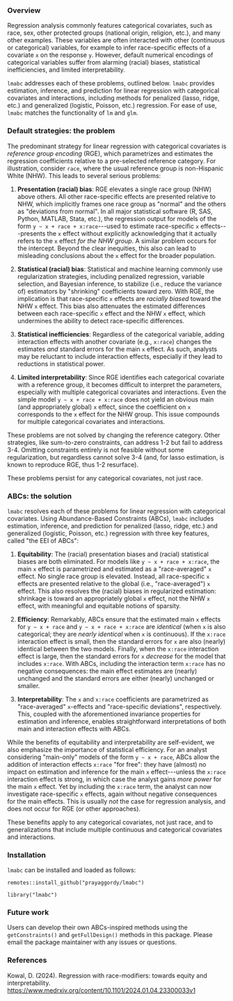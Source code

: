 ### Overview
Regression analysis commonly features categorical covariates, such as race, sex, other protected groups (national origin, religion, etc.), and many other examples. These variables are often interacted with other (continuous or categorical) variables, for example to infer race-specific effects of a covariate `x` on the response `y`. However, default numerical encodings of categorical variables suffer from alarming (racial) biases, statistical inefficiencies, and limited interpretability. 

`lmabc` addresses each of these problems, outlined below. `lmabc` provides estimation, inference, and prediction for linear regression with categorical covariates and interactions, including methods for penalized (lasso, ridge, etc.) and generalized (logistic, Poisson, etc.) regression. For ease of use, `lmabc` matches the functionality of `lm` and `glm`. 

### Default strategies: the problem

The predominant strategy for linear regression with categorical covariates is *reference group encoding* (RGE), which parametrizes and estimates the regression coefficients relative to a pre-selected reference category. For illustration, consider `race`, where the usual reference group is non-Hispanic White (NHW). This leads to several serious problems:

1. **Presentation (racial) bias**: RGE elevates a single race group (NHW) above others. All other race-specific effects are presented relative to NHW, which implicitly frames one race group as "normal" and the others as "deviations from normal". In all major statistical software (R, SAS, Python,  MATLAB, Stata, etc.), the regression output for models of the form `y ~ x + race + x:race`---used to estimate race-specific `x` effects---presents the `x` effect without explicitly acknowledging that it actually refers to the `x` effect *for the NHW group*. A similar problem occurs for the intercept. Beyond the clear inequities, this also can lead to misleading conclusions about the `x` effect for the broader population.

2. **Statistical (racial) bias**: Statistical and machine learning commonly use regularization strategies, including penalized regression, variable selection, and Bayesian inference, to stabilize (i.e., reduce the variance of) estimators by "shrinking" coefficients toward zero. With RGE, the implication is that race-specific `x` effects are *racially biased* toward the NHW `x` effect. This bias also attenuates the estimated differences between each race-specific `x` effect and the NHW `x` effect, which undermines the ability to detect race-specific differences. 

3. **Statistical inefficiencies**: Regardless of the categorical variable, adding interaction effects with another covariate (e.g., `x:race`) changes the estimates *and* standard errors for the main `x` effect. As such, analysts may be reluctant to include interaction effects, especially if they lead to reductions in statistical power.

4. **Limited interpretability**: Since RGE identifies each categorical covariate with a reference group, it becomes difficult to interpret the parameters, especially with multiple categorical covariates and interactions. Even the simple model `y ~ x + race + x:race` does not yield an obvious main (and appropriately global) `x` effect, since the coefficient on `x` corresponds to the `x` effect for the NHW group. This issue compounds for multiple categorical covariates and interactions.  

These problems are not solved by changing the reference category. Other strategies, like sum-to-zero constraints, can address 1-2 but fail to address 3-4. Omitting constraints entirely is not feasible without some regularization, but regardless cannot solve 3-4 (and, for lasso estimation, is known to reproduce RGE, thus 1-2 resurface).  

These problems persist for any categorical covariates, not just race. 

### ABCs: the solution
`lmabc` resolves each of these problems for linear regression with categorical covariates. Using Abundance-Based Constraints (ABCs), `lmabc` includes estimation, inference, and prediction for penalized (lasso, ridge, etc.) and generalized (logistic, Poisson, etc.) regression with three key features, called "the EEI of ABCs": 

1. **Equitability**: The (racial) presentation biases and (racial) statistical biases are both eliminated. For models like `y ~ x + race + x:race`, the main `x` effect is parametrized and estimated as a "race-averaged" `x` effect. No single race group is elevated. Instead, all race-specific `x` effects are presented relative to the global (i.e., "race-averaged") `x` effect. This also resolves the (racial) biases in regularized estimation: shrinkage is toward an appropriately global `x` effect, not the NHW `x` effect, with meaningful and equitable notions of sparsity. 

2. **Efficiency**: Remarkably, ABCs ensure that the estimated main `x` effects for `y ~ x + race` and `y ~ x + race + x:race` are *identical* (when `x` is also categorical; they are *nearly identical* when `x` is continuous). If the `x:race` interaction effect is small, then the standard errors for `x` are also (nearly) identical between the two models. Finally, when the `x:race` interaction effect is large, then the standard errors for `x` *decrease* for the model that includes `x:race`. With ABCs, including the interaction term `x:race` has no negative consequences: the main effect estimates are (nearly) unchanged and the standard errors are either (nearly) unchanged or smaller. 

3. **Interpretability**: The `x` and `x:race` coefficients are parametrized as "race-averaged" `x`-effects and "race-specific deviations", respectively. This, coupled with the aforementioned invariance properties for estimation and inference, enables straightforward interpretations of both main and interaction effects with ABCs.  

While the benefits of equitability and interpretability are self-evident, we also emphasize the importance of statistical efficiency. For an analyst considering "main-only" models of the form `y ~ x + race`, ABCs allow the addition of interaction effects `x:race` "for free": they have (almost) no impact on estimation and inference for the main `x` effect---unless the `x:race` interaction effect is strong, in which case the analyst gains *more power* for the main `x` effect. Yet by including the `x:race` term, the analyst can now investigate race-specific `x` effects, again without negative consequences for the main effects. This is usually *not* the case for regression analysis, and does not occur for RGE (or other approaches).  

These benefits apply to any categorical covariates, not just race, and to generalizations that include multiple continuous and categorical covariates and interactions. 

### Installation
`lmabc` can be installed and loaded as follows:

```
remotes::install_github("prayaggordy/lmabc")

library("lmabc")
```

### Future work
Users can develop their own ABCs-inspired methods using the `getConstraints()` and `getFullDesign()` methods in this package. Please email the package maintainer with any issues or questions.

### References
Kowal, D. (2024). Regression with race-modifiers: towards equity and interpretability. <https://www.medrxiv.org/content/10.1101/2024.01.04.23300033v1>
